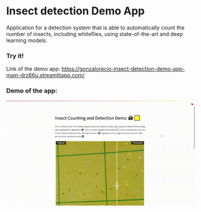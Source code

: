 # Insect detection Demo App
Application for a detection system that is able to automatically count the number of insects, including whiteflies, using state-of-the-art and deep learning models.

### Try it!
Link of the demo app: https://gonzalorecio-insect-detection-demo-app-main-drz66u.streamlitapp.com/

### Demo of the app:
![Alt Text](data/app-demo.gif)

